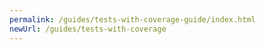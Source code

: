 ```yaml
---
permalink: /guides/tests-with-coverage-guide/index.html
newUrl: /guides/tests-with-coverage
---
```

